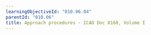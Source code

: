 ```yaml
---
learningObjectiveId: "010.06.04"
parentId: "010.06"
title: Approach procedures - ICAO Doc 8168, Volume I
---
```


